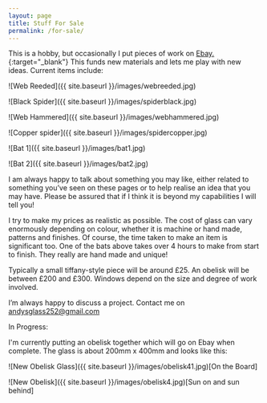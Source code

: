 ```yaml
---
layout: page
title: Stuff For Sale
permalink: /for-sale/
---
```


This is a hobby, but occasionally I put pieces of work on [Ebay.](https://www.ebay.co.uk/sch/harrysdad2/m.html){:target="_blank"} This funds new materials and lets me play with new ideas. Current items include:

![Web Reeded]({{ site.baseurl }}/images/webreeded.jpg)

![Black Spider]({{ site.baseurl }}/images/spiderblack.jpg)

![Web Hammered]({{ site.baseurl }}/images/webhammered.jpg)

![Copper spider]({{ site.baseurl }}/images/spidercopper.jpg)

![Bat 1]({{ site.baseurl }}/images/bat1.jpg)

![Bat 2]({{ site.baseurl }}/images/bat2.jpg)

I am always happy to talk about something you may like, either related to something you’ve seen on these pages or to help realise an idea that you may have. Please be assured that if I think it is beyond my capabilities I will tell you!

I try to make my prices as realistic as possible. The cost of glass can vary enormously depending on colour, whether it is machine or hand made, patterns and finishes. Of course, the time taken to make an item is significant too. One of the bats above takes over 4 hours to make from start to finish. They really are hand made and unique!

Typically a small tiffany-style piece will be around £25. An obelisk will be between £200 and £300. Windows depend on the size and degree of work involved.

I’m always happy to discuss a project. Contact me on [andysglass252@gmail.com](mailto:andysglass252@gmail.com)

In Progress:

I'm currently putting an obelisk together which will go on Ebay when complete. The glass is about 200mm x 400mm and looks like this:

![New Obelisk Glass]({{ site.baseurl }}/images/obelisk41.jpg)[On the Board]

![New Obelisk]({{ site.baseurl }}/images/obelisk4.jpg)[Sun on and sun behind]
